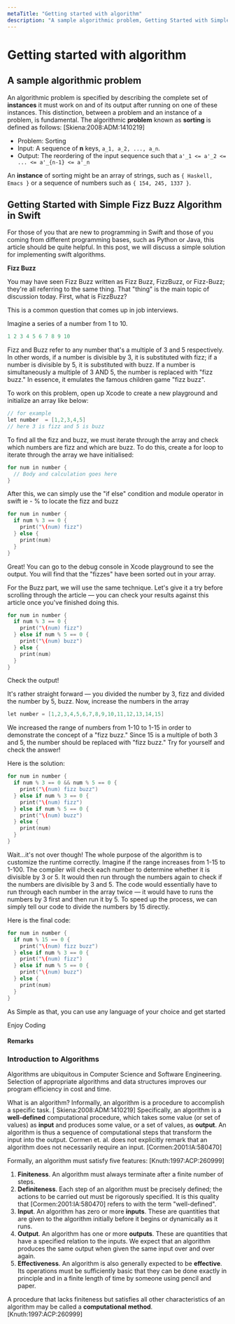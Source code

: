 ```yaml
---
metaTitle: "Getting started with algorithm"
description: "A sample algorithmic problem, Getting Started with Simple Fizz Buzz Algorithm in Swift"
---
```


# Getting started with algorithm



## A sample algorithmic problem


An algorithmic problem is specified by describing the complete set of **instances** it must work on and of its output after running on one of these instances. This distinction, between a problem and an instance of a problem, is fundamental. The algorithmic **problem** known as **sorting** is defined as follows: [Skiena:2008:ADM:1410219]

- Problem: Sorting
- Input: A sequence of **n** keys, `a_1, a_2, ..., a_n`.
- Output: The reordering of the input sequence such that `a'_1 <= a'_2 <= ... <= a'_{n-1} <= a'_n`

An **instance** of sorting might be an array of strings, such as `{ Haskell, Emacs }` or a sequence of numbers such as `{ 154, 245, 1337 }`.



## Getting Started with Simple Fizz Buzz Algorithm in Swift


For those of you that are new to programming in Swift and those of you coming from different programming bases, such as Python or Java, this article should be quite helpful. In this post, we will discuss a simple solution for implementing swift algorithms.

**Fizz Buzz**

You may have seen Fizz Buzz written as Fizz Buzz, FizzBuzz, or Fizz-Buzz; they're all referring to the same thing. That "thing" is the main topic of discussion today. First, what is FizzBuzz?

This is a common question that comes up in job interviews.

Imagine a series of a number from 1 to 10.

```cpp
1 2 3 4 5 6 7 8 9 10

```

Fizz and Buzz refer to any number that's a multiple of 3 and 5 respectively. In other words, if a number is divisible by 3, it is substituted with fizz; if a number is divisible by 5, it is substituted with buzz. If a number is simultaneously a multiple of 3 AND 5, the number is replaced with "fizz buzz." In essence, it emulates the famous children game "fizz buzz".

To work on this problem, open up Xcode to create a new playground and initialize an array like below:

```cpp
// for example 
let number  = [1,2,3,4,5]
// here 3 is fizz and 5 is buzz

```

To find all the fizz and buzz, we must iterate through the array and check which numbers are fizz and which are buzz. To do this, create a for loop to iterate through the array we have initialised:

```cpp
for num in number {
  // Body and calculation goes here
}

```

After this, we can simply use the "if else" condition and module operator in swift ie - % to locate the fizz and buzz

```cpp
for num in number {
  if num % 3 == 0 {
    print("\(num) fizz")
  } else {
    print(num)
  }
}

```

Great! You can go to the debug console in Xcode playground to see the output. You will find that the "fizzes" have been sorted out in your array.

For the Buzz part, we will use the same technique. Let's give it a try before scrolling through the article — you can check your results against this article once you've finished doing this.

```cpp
for num in number {
  if num % 3 == 0 {
    print("\(num) fizz")
  } else if num % 5 == 0 {
    print("\(num) buzz")
  } else {
    print(num)
  }
}

```

Check the output!

It's rather straight forward — you divided the number by 3, fizz and divided the number by 5, buzz. Now, increase the numbers in the array

```cpp
let number = [1,2,3,4,5,6,7,8,9,10,11,12,13,14,15]

```

We increased the range of numbers from 1-10 to 1-15 in order to demonstrate the concept of a "fizz buzz." Since 15 is a multiple of both 3 and 5, the number should be replaced with "fizz buzz." Try for yourself and check the answer!

Here is the solution:

```cpp
for num in number {
  if num % 3 == 0 && num % 5 == 0 {
    print("\(num) fizz buzz")
  } else if num % 3 == 0 {
    print("\(num) fizz")
  } else if num % 5 == 0 {
    print("\(num) buzz")
  } else {
    print(num)
  }
}

```

Wait...it's not over though! The whole purpose of the algorithm is to customize the runtime correctly. Imagine if the range increases from 1-15 to 1-100. The compiler will check each number to determine whether it is divisible by 3 or 5. It would then run through the numbers again to check if the numbers are divisible by 3 and 5. The code would essentially have to run through each number in the array twice — it would have to runs the numbers by 3 first and then run it by 5. To speed up the process, we can simply tell our code to divide the numbers by 15 directly.

Here is the final code:

```cpp
for num in number {
  if num % 15 == 0 {
    print("\(num) fizz buzz")
  } else if num % 3 == 0 {
    print("\(num) fizz")
  } else if num % 5 == 0 {
    print("\(num) buzz")
  } else {
    print(num)
  }
}

```

As Simple as that, you can use any language of your choice and get started

Enjoy Coding



#### Remarks


### Introduction to Algorithms

Algorithms are ubiquitous in Computer Science and Software Engineering. Selection of appropriate algorithms and data structures improves our program efficiency in cost and time.

What is an algorithm? Informally, an algorithm is a procedure to accomplish a specific task. [ Skiena:2008:ADM:1410219] Specifically, an algorithm is a **well-defined** computational procedure, which takes some value (or set of values) as **input** and produces some value, or a set of values, as **output**. An algorithm is thus a sequence of computational steps that transform the input into the output. Cormen et. al. does not explicitly remark that an algorithm does not necessarily require an input. [Cormen:2001:IA:580470]

Formally, an algorithm must satisfy five features: [Knuth:1997:ACP:260999]

1. **Finiteness**. An algorithm must always terminate after a finite number of steps.
1. **Definiteness**. Each step of an algorithm must be precisely defined; the actions to be carried out must be rigorously specified. It is this quality that [Cormen:2001:IA:580470] refers to with the term "well-defined".
1. **Input**. An algorithm has zero or more **inputs**. These are quantities that are given to the algorithm initially before it begins or dynamically as it runs.
1. **Output**. An algorithm has one or more **outputs**. These are quantities that have a specified relation to the inputs. We expect that an algorithm produces the same output when given the same input over and over again.
1. **Effectiveness**. An algorithm is also generally expected to be **effective**. Its operations must be sufficiently basic that they can be done exactly in principle and in a finite length of time by someone using pencil and paper.

A procedure that lacks finiteness but satisfies all other characteristics of an algorithm may be called a **computational method**. [Knuth:1997:ACP:260999]

